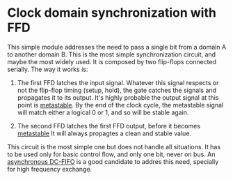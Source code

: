 # Clock domain synchronization with FFD

This simple module addresses the need to pass a single bit from a domain A
to another domain B. This is the most simple synchronization circuit,
and maybe the most widely used. It is composed by two flip-flops connected
serially. The way it works is:

1. The first FFD latches the input signal. Whatever this signal respects or
not the flip-flop timing (setup, hold), the gate catches the signals and
propagates it to its output. It's highly probable the output signal at this point
is [metastable](https://en.wikipedia.org/wiki/Metastability_(electronics)). 
By the end of the clock cycle, the metastable signal will
match either a logical 0 or 1, and so will be stable again.

2. The second FFD latches the first FFD output, before it becomes 
[metastable](https://en.wikipedia.org/wiki/Metastability_(electronics))
It will always propagtes a clean and stable value.

This circuit is the most simple one but does not handle all situations. It has
to be used only for basic control flow, and only one bit, never on bus. 
An [asynchronous DC-FIFO](https://github.com/damofthemoon/async_fifo)
is a good candidate to addres this need, specially for high frequency exchange.

